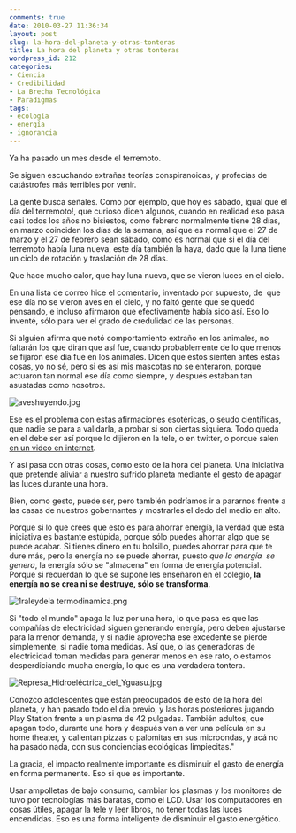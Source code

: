 ```yaml
---
comments: true
date: 2010-03-27 11:36:34
layout: post
slug: la-hora-del-planeta-y-otras-tonteras
title: La hora del planeta y otras tonteras
wordpress_id: 212
categories:
- Ciencia
- Credibilidad
- La Brecha Tecnológica
- Paradigmas
tags:
- ecología
- energía
- ignorancia
---
```


Ya ha pasado un mes desde el terremoto.





Se siguen escuchando extrañas teorías conspiranoicas, y profecías de catástrofes más terribles por venir.




La gente busca señales. Como por ejemplo, que hoy es sábado, igual que el día del terremoto!, que curioso dicen algunos, cuando en realidad eso pasa casi todos los años no bisiestos, como febrero normalmente tiene 28 días, en marzo coinciden los días de la semana, así que es normal que el 27 de marzo y el 27 de febrero sean sábado, como es normal que si el día del terremoto había luna nueva, este día también la haya, dado que la luna tiene un ciclo de rotación y traslación de 28 días.







Que hace mucho calor, que hay luna nueva, que se vieron luces en el cielo.







En una lista de correo hice el comentario, inventado por supuesto, de  que ese día no se vieron aves en el cielo, y no faltó gente que se quedó pensando, e incluso afirmaron que efectivamente había sido así. Eso lo inventé, sólo para ver el grado de credulidad de las personas.







Si alguien afirma que notó comportamiento extraño en los animales, no faltarán los que dirán que así fue, cuando probablemente de lo que menos se fijaron ese día fue en los animales. Dicen que estos sienten antes estas cosas, yo no sé, pero si es así mis mascotas no se enteraron, porque actuaron tan normal ese día como siempre, y después estaban tan asustadas como nosotros.





![aveshuyendo.jpg](http://www.lnds.net/blog/images/aveshuyendo.jpg)


Ese es el problema con estas afirmaciones esotéricas, o seudo científicas, que nadie se para a validarla, a probar si son ciertas siquiera. Todo queda en el debe ser así porque lo dijieron en la tele, o en twitter, o porque salen [en un video en internet](http://gallir.wordpress.com/2010/03/01/tres-minutos-para-una-conspiracion/).







Y así pasa con otras cosas, como esto de la hora del planeta. Una iniciativa que pretende aliviar a nuestro sufrido planeta mediante el gesto de apagar las luces durante una hora.







Bien, como gesto, puede ser, pero también podríamos ir a pararnos frente a las casas de nuestros gobernantes y mostrarles el dedo del medio en alto.







Porque si lo que crees que esto es para ahorrar energía, la verdad que esta iniciativa es bastante estúpida, porque sólo puedes ahorrar algo que se puede acabar. Si tienes dinero en tu bolsillo, puedes ahorrar para que te dure más, pero la energía no se puede ahorrar, puesto _que la energía  se genera_, la energía sólo se "almacena" en forma de energía potencial. Porque si recuerdan lo que se supone les enseñaron en el colegio, **la energía no se crea ni se destruye, sólo se transforma**.







![1raleydela termodinamica.png](http://www.lnds.net/blog/images/1raleydela%20termodinamica.png)




Si "todo el mundo" apaga la luz por una hora, lo que pasa es que las compañías de electricidad siguen generando energía, pero deben ajustarse para la menor demanda, y si nadie aprovecha ese excedente se pierde simplemente, si nadie toma medidas. Así que, o las generadoras de electricidad toman medidas para generar menos en ese rato, o estamos desperdiciando mucha energía, lo que es una verdadera tontera.







![Represa_Hidroeléctrica_del_Yguasu.jpg](http://www.lnds.net/blog/images/Represa_Hidroel%C3%A9ctrica_del_Yguasu.jpg)




Conozco adolescentes que están preocupados de esto de la hora del planeta, y han pasado todo el día previo, y las horas posteriores jugando Play Station frente a un plasma de 42 pulgadas. También adultos, que apagan todo, durante una hora y después van a ver una película en su home theater, y calientan pizzas o palomitas en sus microondas, y acá no ha pasado nada, con sus conciencias ecológicas limpiecitas."







La gracia, el impacto realmente importante es disminuir el gasto de energía en forma permanente. Eso si que es importante.




Usar ampolletas de bajo consumo, cambiar los plasmas y los monitores de tuvo por tecnologías más baratas, como el LCD. Usar los computadores en cosas útiles, apagar la tele y leer libros, no tener todas las luces encendidas. Eso es una forma inteligente de disminuir el gasto energético.
